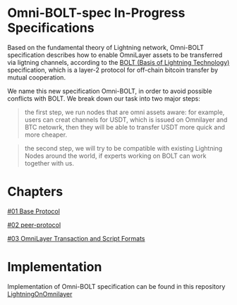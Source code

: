 # Omni-BOLT-spec In-Progress Specifications

Based on the fundamental theory of Lightning network, Omni-BOLT specification describes how to enable OmniLayer assets to be transferred via ligtning channels, according to the [BOLT (Basis of Lightning Technology) ](https://github.com/lightningnetwork/lightning-rfc/blob/master/00-introduction.md) specification, which is a layer-2 protocol for off-chain bitcoin transfer by mutual cooperation.

We name this new specification Omni-BOLT, in order to avoid possible conflicts with BOLT. We break down our task into two major steps: 

>the first step, we run nodes that are omni assets aware: for example, users can creat channels for USDT, which is issued on Omnilayer and BTC netowrk, then they will be able to transfer USDT more quick and more cheaper. 

>the second step, we will try to be compatible with existing Lightning Nodes around the world, if experts working on BOLT can work together with us. 

# Chapters

[#01 Base Protocol]()

[#02 peer-protocol](https://github.com/LightningOnOmnilayer/Omni-BOLT-spec/blob/master/Omni-BOLT-02-peer-protocol.md)

[#03 OmniLayer Transaction and Script Formats](https://github.com/LightningOnOmnilayer/Omni-BOLT-spec/blob/master/Omni-BOLT-03-OmniLayer%20Transaction%20and%20Script%20Formats)

# Implementation

Implementation of Omni-BOLT specification can be found in this repository [LightningOnOmnilayer](https://github.com/LightningOnOmnilayer/LightningOnOmni)



